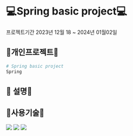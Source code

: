 #  💻Spring basic project💻
프로젝트기간 2023년 12월 18 ~ 2024년 01월02일


## 🔨개인프로젝트🔨

```python
# Spring basic project
Spring 
```

## 👋 설명👋



## :page_with_curl:사용기술:page_with_curl:

<img src="https://img.shields.io/badge/HTML5-E34F26?style=flat&logo=HTML5&logoColor=white" />
<img src="https://img.shields.io/badge/CSS3-1572B6?style=flat&logo=CSS3&logoColor=white" />
<img src="https://img.shields.io/badge/JavaScript-F7DF1E?style=flat&logo=JavaScript&logoColor=white" />

